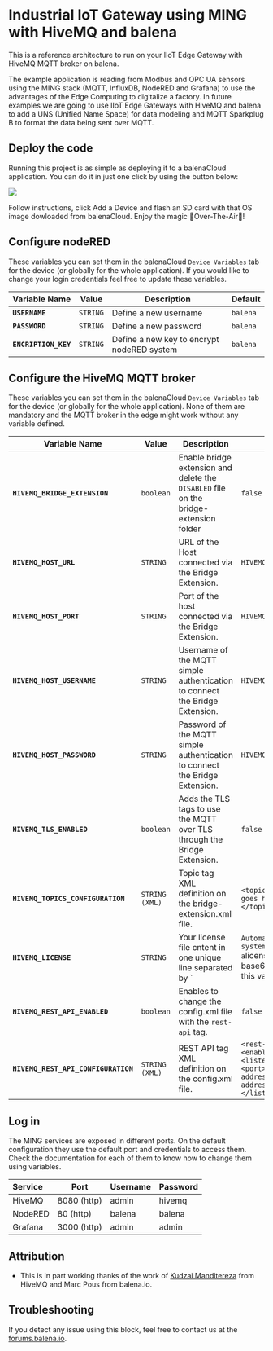 # Industrial IoT Gateway using MING with HiveMQ and balena

This is a reference architecture to run on your IIoT Edge Gateway with HiveMQ MQTT broker on balena. 

The example application is reading from Modbus and OPC UA sensors using the MING stack (MQTT, InfluxDB, NodeRED and Grafana) to use the advantages of the Edge Computing to digitalize a factory. In future examples we are going to use IIoT Edge Gateways with HiveMQ and balena to add a UNS (Unified Name Space) for data modeling and MQTT Sparkplug B to format the data being sent over MQTT.


## Deploy the code

Running this project is as simple as deploying it to a balenaCloud application. You can do it in just one click by using the button below:

[![](https://www.balena.io/deploy.png)](https://dashboard.balena-cloud.com/deploy?repoUrl=https://github.com/mpous/hivemq4-ming)

Follow instructions, click Add a Device and flash an SD card with that OS image dowloaded from balenaCloud. Enjoy the magic 🌟Over-The-Air🌟!

## Configure nodeRED

These variables you can set them in the balenaCloud `Device Variables` tab for the device (or globally for the whole application). If you would like to change your login credentials feel free to update these variables.

Variable Name | Value | Description | Default
------------ | ------------- | ------------- | -------------
**`USERNAME`** | `STRING` | Define a new username | `balena`
**`PASSWORD`** | `STRING` | Define a new password | `balena`
**`ENCRIPTION_KEY`** | `STRING` | Define a new key to encrypt nodeRED system | `balena`


## Configure the HiveMQ MQTT broker

These variables you can set them in the balenaCloud `Device Variables` tab for the device (or globally for the whole application). None of them are mandatory and the MQTT broker in the edge might work without any variable defined.

Variable Name | Value | Description | Default
------------ | ------------- | ------------- | -------------
**`HIVEMQ_BRIDGE_EXTENSION`** | `boolean` | Enable bridge extension and delete the `DISABLED` file on the bridge-extension folder | `false`
**`HIVEMQ_HOST_URL`** | `STRING` | URL of the Host connected via the Bridge Extension. | ```HIVEMQ_HOST_URL```
**`HIVEMQ_HOST_PORT`** | `STRING` | Port of the host connected via the Bridge Extension. | ```HIVEMQ_HOST_PORT```
**`HIVEMQ_HOST_USERNAME`** | `STRING` | Username of the MQTT simple authentication to connect the Bridge Extension. | ```HIVEMQ_HOST_USERNAME```
**`HIVEMQ_HOST_PASSWORD`** | `STRING` | Password of the MQTT simple authentication to connect the Bridge Extension. | ```HIVEMQ_HOST_PASSWORD```
**`HIVEMQ_TLS_ENABLED`** | `boolean` | Adds the TLS tags to use the MQTT over TLS through the Bridge Extension. | ```false```
**`HIVEMQ_TOPICS_CONFIGURATION`** | `STRING (XML)` | Topic tag XML definition on the bridge-extension.xml file. | ```<topics><topic> What it goes here </topic></topics>```
**`HIVEMQ_LICENSE`** | `STRING` | Your license file cntent in one unique line separated by `|` Automatically the system will generate a `license.lic` file with the base64 content from this variable. | 
**`HIVEMQ_REST_API_ENABLED`** | `boolean` | Enables to change the config.xml file with the `rest-api` tag. | `false`
**`HIVEMQ_REST_API_CONFIGURATION`** | `STRING (XML)` | REST API tag XML definition on the config.xml file. | ```<rest-api><enabled>true</enabled><listeners><http><port>8888</port><bind-address>0.0.0.0</bind-address></http></listeners></rest-api>```


## Log in

The MING services are exposed in different ports. On the default configuration they use the default port and credentials to access them. Check the documentation for each of them to know how to change them using variables.

|Service|Port|Username|Password|
|:--|---|---|---|
|HiveMQ|8080 (http)|admin|hivemq|
|NodeRED|80 (http)|balena|balena|
|Grafana|3000 (http)|admin|admin|


## Attribution

- This is in part working thanks of the work of [Kudzai Manditereza](https://github.com/kmanditereza) from HiveMQ and Marc Pous from balena.io.

## Troubleshooting

If you detect any issue using this block, feel free to contact us at the [forums.balena.io](https://forums.balena.io).

